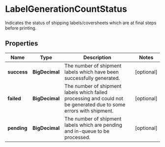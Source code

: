 

# LabelGenerationCountStatus

Indicates the status of shipping labels/coversheets which are at final steps before printing.

## Properties

| Name | Type | Description | Notes |
|------------ | ------------- | ------------- | -------------|
|**success** | **BigDecimal** | The number of shipment labels which have been successfully generated. |  [optional] |
|**failed** | **BigDecimal** | The number of shipment labels which failed processing and could not be generated due to some errors with shipment. |  [optional] |
|**pending** | **BigDecimal** | The number of shipment labels which are pending and in-queue to be processed. |  [optional] |



